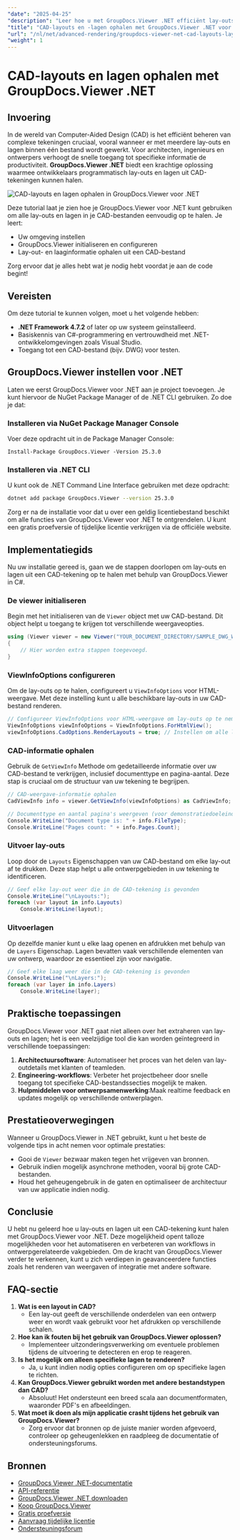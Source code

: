 ```yaml
---
"date": "2025-04-25"
"description": "Leer hoe u met GroupDocs.Viewer .NET efficiënt lay-outs en lagen uit CAD-bestanden kunt ophalen en uw ontwerpworkflow kunt stroomlijnen met deze geavanceerde renderingbibliotheek."
"title": "CAD-layouts en -lagen ophalen met GroupDocs.Viewer .NET voor efficiënt ontwerpbeheer"
"url": "/nl/net/advanced-rendering/groupdocs-viewer-net-cad-layouts-layers-retrieval/"
"weight": 1
---
```


# CAD-layouts en lagen ophalen met GroupDocs.Viewer .NET
## Invoering
In de wereld van Computer-Aided Design (CAD) is het efficiënt beheren van complexe tekeningen cruciaal, vooral wanneer er met meerdere lay-outs en lagen binnen één bestand wordt gewerkt. Voor architecten, ingenieurs en ontwerpers verhoogt de snelle toegang tot specifieke informatie de productiviteit. **GroupDocs.Viewer .NET** biedt een krachtige oplossing waarmee ontwikkelaars programmatisch lay-outs en lagen uit CAD-tekeningen kunnen halen.

![CAD-layouts en lagen ophalen in GroupDocs.Viewer voor .NET](/viewer/advanced-rendering/retrieve-cad-layouts-layers-img.png)

Deze tutorial laat je zien hoe je GroupDocs.Viewer voor .NET kunt gebruiken om alle lay-outs en lagen in je CAD-bestanden eenvoudig op te halen. Je leert:
- Uw omgeving instellen
- GroupDocs.Viewer initialiseren en configureren
- Lay-out- en laaginformatie ophalen uit een CAD-bestand

Zorg ervoor dat je alles hebt wat je nodig hebt voordat je aan de code begint!
## Vereisten
Om deze tutorial te kunnen volgen, moet u het volgende hebben:
- **.NET Framework 4.7.2** of later op uw systeem geïnstalleerd.
- Basiskennis van C#-programmering en vertrouwdheid met .NET-ontwikkelomgevingen zoals Visual Studio.
- Toegang tot een CAD-bestand (bijv. DWG) voor testen.
## GroupDocs.Viewer instellen voor .NET
Laten we eerst GroupDocs.Viewer voor .NET aan je project toevoegen. Je kunt hiervoor de NuGet Package Manager of de .NET CLI gebruiken. Zo doe je dat:
### Installeren via NuGet Package Manager Console
Voer deze opdracht uit in de Package Manager Console:
```plaintext
Install-Package GroupDocs.Viewer -Version 25.3.0
```
### Installeren via .NET CLI
U kunt ook de .NET Command Line Interface gebruiken met deze opdracht:
```bash
dotnet add package GroupDocs.Viewer --version 25.3.0
```
Zorg er na de installatie voor dat u over een geldig licentiebestand beschikt om alle functies van GroupDocs.Viewer voor .NET te ontgrendelen. U kunt een gratis proefversie of tijdelijke licentie verkrijgen via de officiële website.
## Implementatiegids
Nu uw installatie gereed is, gaan we de stappen doorlopen om lay-outs en lagen uit een CAD-tekening op te halen met behulp van GroupDocs.Viewer in C#.
### De viewer initialiseren
Begin met het initialiseren van de `Viewer` object met uw CAD-bestand. Dit object helpt u toegang te krijgen tot verschillende weergaveopties.
```csharp
using (Viewer viewer = new Viewer("YOUR_DOCUMENT_DIRECTORY/SAMPLE_DWG_WITH_LAYOUTS_AND_LAYERS"))
{
    // Hier worden extra stappen toegevoegd.
}
```
### ViewInfoOptions configureren
Om de lay-outs op te halen, configureert u `ViewInfoOptions` voor HTML-weergave. Met deze instelling kunt u alle beschikbare lay-outs in uw CAD-bestand renderen.
```csharp
// Configureer ViewInfoOptions voor HTML-weergave om lay-outs op te nemen
ViewInfoOptions viewInfoOptions = ViewInfoOptions.ForHtmlView();
viewInfoOptions.CadOptions.RenderLayouts = true; // Instellen om alle lay-outs weer te geven
```
### CAD-informatie ophalen
Gebruik de `GetViewInfo` Methode om gedetailleerde informatie over uw CAD-bestand te verkrijgen, inclusief documenttype en pagina-aantal. Deze stap is cruciaal om de structuur van uw tekening te begrijpen.
```csharp
// CAD-weergave-informatie ophalen
CadViewInfo info = viewer.GetViewInfo(viewInfoOptions) as CadViewInfo;

// Documenttype en aantal pagina's weergeven (voor demonstratiedoeleinden)
Console.WriteLine("Document type is: " + info.FileType);
Console.WriteLine("Pages count: " + info.Pages.Count);
```
### Uitvoer lay-outs
Loop door de `Layouts` Eigenschappen van uw CAD-bestand om elke lay-out af te drukken. Deze stap helpt u alle ontwerpgebieden in uw tekening te identificeren.
```csharp
// Geef elke lay-out weer die in de CAD-tekening is gevonden
Console.WriteLine("\nLayouts:");
foreach (var layout in info.Layouts)
    Console.WriteLine(layout);
```
### Uitvoerlagen
Op dezelfde manier kunt u elke laag openen en afdrukken met behulp van de `Layers` Eigenschap. Lagen bevatten vaak verschillende elementen van uw ontwerp, waardoor ze essentieel zijn voor navigatie.
```csharp
// Geef elke laag weer die in de CAD-tekening is gevonden
Console.WriteLine("\nLayers:");
foreach (var layer in info.Layers)
    Console.WriteLine(layer);
```
## Praktische toepassingen
GroupDocs.Viewer voor .NET gaat niet alleen over het extraheren van lay-outs en lagen; het is een veelzijdige tool die kan worden geïntegreerd in verschillende toepassingen:
1. **Architectuursoftware**: Automatiseer het proces van het delen van lay-outdetails met klanten of teamleden.
2. **Engineering-workflows**: Verbeter het projectbeheer door snelle toegang tot specifieke CAD-bestandssecties mogelijk te maken.
3. **Hulpmiddelen voor ontwerpsamenwerking**:Maak realtime feedback en updates mogelijk op verschillende ontwerplagen.
## Prestatieoverwegingen
Wanneer u GroupDocs.Viewer in .NET gebruikt, kunt u het beste de volgende tips in acht nemen voor optimale prestaties:
- Gooi de `Viewer` bezwaar maken tegen het vrijgeven van bronnen.
- Gebruik indien mogelijk asynchrone methoden, vooral bij grote CAD-bestanden.
- Houd het geheugengebruik in de gaten en optimaliseer de architectuur van uw applicatie indien nodig.
## Conclusie
U hebt nu geleerd hoe u lay-outs en lagen uit een CAD-tekening kunt halen met GroupDocs.Viewer voor .NET. Deze mogelijkheid opent talloze mogelijkheden voor het automatiseren en verbeteren van workflows in ontwerpgerelateerde vakgebieden. Om de kracht van GroupDocs.Viewer verder te verkennen, kunt u zich verdiepen in geavanceerdere functies zoals het renderen van weergaven of integratie met andere software.
## FAQ-sectie
1. **Wat is een layout in CAD?**
   - Een lay-out geeft de verschillende onderdelen van een ontwerp weer en wordt vaak gebruikt voor het afdrukken op verschillende schalen.
2. **Hoe kan ik fouten bij het gebruik van GroupDocs.Viewer oplossen?**
   - Implementeer uitzonderingsverwerking om eventuele problemen tijdens de uitvoering te detecteren en erop te reageren.
3. **Is het mogelijk om alleen specifieke lagen te renderen?**
   - Ja, u kunt indien nodig opties configureren om op specifieke lagen te richten.
4. **Kan GroupDocs.Viewer gebruikt worden met andere bestandstypen dan CAD?**
   - Absoluut! Het ondersteunt een breed scala aan documentformaten, waaronder PDF's en afbeeldingen.
5. **Wat moet ik doen als mijn applicatie crasht tijdens het gebruik van GroupDocs.Viewer?**
   - Zorg ervoor dat bronnen op de juiste manier worden afgevoerd, controleer op geheugenlekken en raadpleeg de documentatie of ondersteuningsforums.
## Bronnen
- [GroupDocs Viewer .NET-documentatie](https://docs.groupdocs.com/viewer/net/)
- [API-referentie](https://reference.groupdocs.com/viewer/net/)
- [GroupDocs.Viewer .NET downloaden](https://releases.groupdocs.com/viewer/net/)
- [Koop GroupDocs.Viewer](https://purchase.groupdocs.com/buy)
- [Gratis proefversie](https://releases.groupdocs.com/viewer/net/)
- [Aanvraag tijdelijke licentie](https://purchase.groupdocs.com/temporary-license/)
- [Ondersteuningsforum](https://forum.groupdocs.com/c/viewer/9)